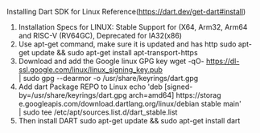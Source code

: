 Installing Dart SDK for Linux
Reference(https://dart.dev/get-dart#install)
1. Installation Specs for LINUX:
    Stable Support for (X64, Arm32, Arm64 and RISC-V (RV64GC),
    Deprecated for IA32(x86)
2. Use apt-get command, make sure it is updated and has http 
    sudo apt-get update && sudo apt-get install apt-transport-https
3. Download and add the Google linux GPG key
    wget -qO- https://dl-ssl.google.com/linux/linux_signing_key.pub \
  | sudo gpg  --dearmor -o /usr/share/keyrings/dart.gpg
4. Add dart Package REPO to Linux
    echo 'deb [signed-by=/usr/share/keyrings/dart.gpg arch=amd64] https://storag    e.googleapis.com/download.dartlang.org/linux/debian stable main' \
  | sudo tee /etc/apt/sources.list.d/dart_stable.list
5. Then install DART
    sudo apt-get update && sudo apt-get install dart
